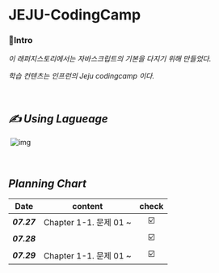 # JEJU-CodingCamp 

### :gem:Intro

_이 래퍼지스토리에서는 자바스크립트의 기본을 다지기 위해 만들었다._ 

_학습 컨텐츠는 인프런의 Jeju codingcamp 이다._

<br>

## _✍ Using Lagueage_

​	 ![img](https://camo.githubusercontent.com/191ebf05d804f7a2e9235f1428fb0f748930ac1d3c4890fa1232f993793ed0bf/68747470733a2f2f696d672e736869656c64732e696f2f62616467652f4a6176617363726970742d4637444631453f7374796c653d666c61742d737175617265266c6f676f3d6a617661736372697074266c6f676f436f6c6f723d7768697465)

<br>

## _Planning Chart_

|    Date     |        content         |          check          |
| :---------: | :--------------------: | :---------------------: |
| ***07.27*** | Chapter 1-1. 문제 01 ~ | :ballot_box_with_check: |
| ***07.28*** |                        | :ballot_box_with_check: |
| ***07.29*** | Chapter 1-1. 문제 01 ~ | :ballot_box_with_check: |

<br>
